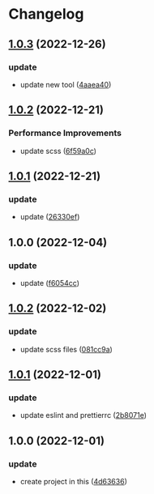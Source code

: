# Changelog

## [1.0.3](https://github.com/School-of-Website-Engineering/Back-end-management-system-E-commerce/compare/v1.0.2...v1.0.3) (2022-12-26)


### update

* update new tool ([4aaea40](https://github.com/School-of-Website-Engineering/Back-end-management-system-E-commerce/commit/4aaea401b6e83f5f2966a24759a712f964746c89))

## [1.0.2](https://github.com/School-of-Website-Engineering/Back-end-management-system-E-commerce/compare/v1.0.1...v1.0.2) (2022-12-21)


### Performance Improvements

* update scss ([6f59a0c](https://github.com/School-of-Website-Engineering/Back-end-management-system-E-commerce/commit/6f59a0cb52fe1513953138b095899feb2bb46681))

## [1.0.1](https://github.com/School-of-Website-Engineering/Back-end-management-system-E-commerce/compare/v1.0.0...v1.0.1) (2022-12-21)


### update

* update ([26330ef](https://github.com/School-of-Website-Engineering/Back-end-management-system-E-commerce/commit/26330efc26da17e9ee6a5bb62fedf509b7711146))

## 1.0.0 (2022-12-04)


### update

* update ([f6054cc](https://github.com/School-of-Website-Engineering/Back-end-management-system-E-commerce/commit/f6054cc57b6c1f5c7218d9637f835bb918a46949))

## [1.0.2](https://github.com/School-of-Website-Engineering/Progressive-Tune/compare/v1.0.1...v1.0.2) (2022-12-02)


### update

* update scss files ([081cc9a](https://github.com/School-of-Website-Engineering/Progressive-Tune/commit/081cc9afe7f3751d1fc2271e96ff8dd4b59819bb))

## [1.0.1](https://github.com/School-of-Website-Engineering/Progressive-Tune/compare/v1.0.0...v1.0.1) (2022-12-01)


### update

* update eslint and prettierrc ([2b8071e](https://github.com/School-of-Website-Engineering/Progressive-Tune/commit/2b8071ee72b002452e7028f909a976827f6a0f83))

## 1.0.0 (2022-12-01)


### update

* create project in this ([4d63636](https://github.com/School-of-Website-Engineering/Progressive-Tune/commit/4d636368168cf91bc29cf29ea24069cf43f43f61))
